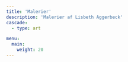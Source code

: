 ```yaml
---
title: 'Malerier'
description: 'Malerier af Lisbeth Aggerbeck'
cascade:
  - type: art

menu:
  main:
    weight: 20
---
```

